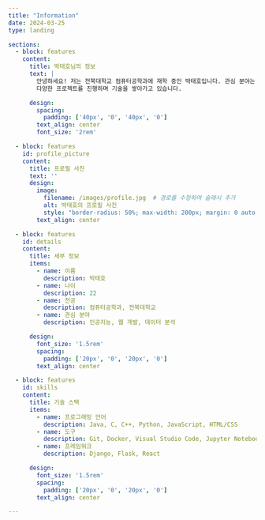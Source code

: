 ```yaml
---
title: "Information"
date: 2024-03-25
type: landing

sections:
  - block: features
    content:
      title: 박태호님의 정보
      text: |
        안녕하세요! 저는 전북대학교 컴퓨터공학과에 재학 중인 박태호입니다. 관심 분야는 인공지능, 웹 개발, 데이터 분석 등입니다. 
        다양한 프로젝트를 진행하며 기술을 쌓아가고 있습니다.

      design:
        spacing:
          padding: ['40px', '0', '40px', '0']
        text_align: center
        font_size: '2rem'

  - block: features
    id: profile_picture
    content:
      title: 프로필 사진
      text: ''
      design:
        image:
          filename: /images/profile.jpg  # 경로를 수정하여 슬래시 추가
          alt: 박태호의 프로필 사진
          style: "border-radius: 50%; max-width: 200px; margin: 0 auto;"
        text_align: center

  - block: features
    id: details
    content:
      title: 세부 정보
      items:
        - name: 이름
          description: 박태호
        - name: 나이
          description: 22
        - name: 전공
          description: 컴퓨터공학과, 전북대학교
        - name: 관심 분야
          description: 인공지능, 웹 개발, 데이터 분석

      design:
        font_size: '1.5rem'
        spacing:
          padding: ['20px', '0', '20px', '0']
        text_align: center

  - block: features
    id: skills
    content:
      title: 기술 스택
      items:
        - name: 프로그래밍 언어
          description: Java, C, C++, Python, JavaScript, HTML/CSS
        - name: 도구
          description: Git, Docker, Visual Studio Code, Jupyter Notebook
        - name: 프레임워크
          description: Django, Flask, React

      design:
        font_size: '1.5rem'
        spacing:
          padding: ['20px', '0', '20px', '0']
        text_align: center

---
```

